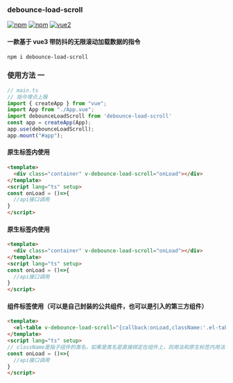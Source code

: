 ### debounce-load-scroll

[![npm](https://img.shields.io/npm/v/debounce-load-scroll.svg)](https://www.npmjs.com/package/debounce-load-scroll)
[![npm](https://img.shields.io/npm/dw/debounce-load-scroll.svg)](https://npmtrends.com/debounce-load-scroll)
[![vue2](https://img.shields.io/badge/vue-3.x-brightgreen.svg)](https://vuejs.org/)

#### 一款基于 vue3 带防抖的无限滚动加载数据的指令

```npm
npm i debounce-load-scroll
```

### 使用方法 一

```ts
// main.ts
// 指令埋点上报
import { createApp } from "vue";
import App from "./App.vue";
import debounceLoadScroll from 'debounce-load-scroll'
const app = createApp(App);
app.use(debounceLoadScroll);
app.mount("#app");
```

#### 原生标签内使用
```html
<template>
  <div class="container" v-debounce-load-scroll="onLoad"></div>
</template>
<script lang="ts" setup>
const onLoad = ()=>{
  //api接口调用
}
</script>
```

#### 原生标签内使用
```html
<template>
  <div class="container" v-debounce-load-scroll="onLoad"></div>
</template>
<script lang="ts" setup>
const onLoad = ()=>{
  //api接口调用
}
</script>
```

#### 组件标签使用（可以是自己封装的公共组件，也可以是引入的第三方组件）
```html
<template>
  <el-table v-debounce-load-scroll="{callback:onLoad,className:'.el-table__body-wrapper'}"></<el-table>
</template>
<script lang="ts" setup>
// className是指子组件的类名，如果是类名是直接绑定在组件上，则用法和原生标签内用法使用一致
const onLoad = ()=>{
  //api接口调用
}
</script>
```
